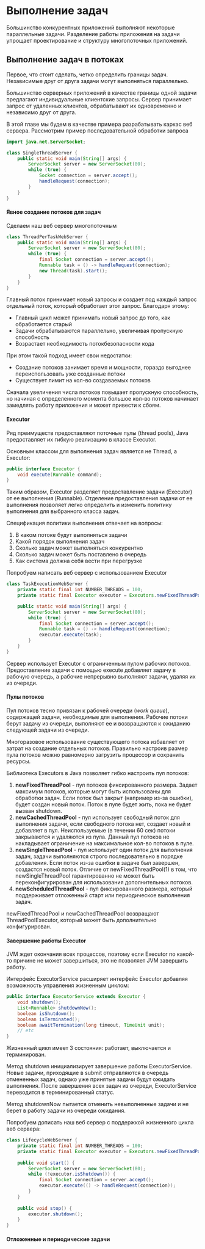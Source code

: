 # Выполнение задач
Большинство конкурентных приложений выполняют некоторые параллельные задачи. Разделение работы приложения на 
задачи упрощает проектирование и структуру многопоточных приложений.

## Выполнение задач в потоках
Первое, что стоит сделать, четко определить границы задач. Независимые друг от друга задачи могут выполняться 
параллельно. 

Большинство серверных приложений в качестве границы одной задачи предлагают индивидуальные клиентские запросы. Сервер
принимает запрос от удаленных клиентов, обрабатывают их одновременно и независимо друг от друга.

В этой главе мы будем в качестве примера разрабатывать каркас веб сервера. Рассмотрим пример последовательной 
обработки запроса

```java
import java.net.ServerSocket;

class SingleThreadServer {
    public static void main(String[] args) {
        ServerSocket server = new ServerSocket(80);
        while (true) {
            Socket connection = server.accept();
            handleRequest(connection);
        }
    }
}
```

#### Явное создание потоков для задач
Сделаем наш веб сервер многопоточным

```java
class ThreadPerTaskWebServer {
    public static void main(String[] args) {
        ServerSocket server = new ServerSocket(80);
        while (true) {
            final Socket connection = server.accept();
            Runnable task = () -> handleRequest(connection);
            new Thread(task).start();
        }
    }
}
```

Главный поток принимает новый запросы и создает под каждый запрос отдельный поток, который обработает этот запрос. 
Благодаря этому:
- Главный цикл может принимать новый запрос до того, как обработается старый
- Задачи обрабатываются параллельно, увеличивая пропускную способность
- Возрастает необходимость потокбезопасности кода

При этом такой подход имеет свои недостатки:

- Создание потоков занимает время и мощности, гораздо выгоднее переиспользовать уже созданные потоки
- Существует лимит на кол-во создаваемых потоков

Сначала увеличения числа потоков повышает пропускную способность, но начиная с определенного момента большое кол-во 
потоков начинает замедлять работу приложения и может привести к сбоям.

#### Executor
Ряд преимуществ предоставляют поточные пулы (thread pools), Java предоставляет их гибкую реализацию в классе Executor.

Основным классом для выполнения задач является не Thread, а Executor:
```java
public interface Executor {
    void execute(Runnable command);
}
```
Таким образом, Executor разделяет предоставление задачи (Executor) от ее выполнения (Runnable).
Отделение предоставления задачи от ее выполнения позволяет легко определить и изменить политику выполнения для 
выбранного класса задач. 

Спецификация политики выполнения отвечает на вопросы:
1) В каком потоке будут выполняться задачи
2) Какой порядок выполнения задач
3) Сколько задач может выполняться конкурентно
4) Сколько задач может быть поставлено в очередь
5) Как система должна себя вести при перегрузке


Попробуем написать веб сервер с использованием Executor
```java
class TaskExecutionWebServer {
    private static final int NUMBER_THREADS = 100;
    private static final Executor executor = Executors.newFixedThreadPool(NUMBER_THREADS);

    public static void main(String[] args) {
        ServerSocket server = new ServerSocket(80);
        while (true) {
            final Socket connection = server.accept();
            Runnable task = () -> handleRequest(connection);
            executor.execute(task);
        }
    }
}
```

Сервер использует Executor с ограниченным пулом рабочих потоков. Предоставление задачи с помощью execute добавляет 
задачу в рабочую очередь, а рабочие непрерывно выполняют задачи, удаляя их из очереди.

#### Пулы потоков
Пул потоков тесно привязан к рабочей очереди (_work queue_), содержащей задачи, необходимые для выполнения. Рабочие 
потоки берут задачу из очереди, выполняют ее и возвращаются к ожиданию следующей задачи из очереди.

Многоразовое использование существующего потока избавляет от затрат на создание отдельных потоков. Правильно настроив
размер пула потоков можно равномерно загрузить процессор и сохранить ресурсы.

Библиотека Executors в Java позволяет гибко настроить пул потоков:
1) **newFixedThreadPool** - пул потоков фиксированного размера. Задает максимум потоков, которые могут быть 
использованы для обработки задач. Если поток был закрыт (например из-за ошибки), будет создан новый поток. Поток в пуле 
будет жить, пока не будет вызван shutdown.
2) **newCachedThreadPool** - пул использует свободный поток для выполнения задачи, если свободного потока нет, создает 
новый и добавляет в пул. Неиспользуемые (в течении 60 сек) потоки закрываются и удаляются из пула. 
Данный пул потоков не накладывает ограничение на максимальное кол-во потоков в пуле.
3) **newSingleThreadPool** - пул использует один поток для выполнения задач, задачи выполняются строго последовательно в 
порядке добавления. Если поток из-за ошибки в задаче был завершен, создастся новый поток. Отличие от 
newFixedThreadPool(1) в том, что newSingleThreadPool гарантированно не может быть переконфигурирован для использования
дополнительных потоков.
4) **newScheduledThreadPool** - пул фиксированного размера, который поддерживает отложенный старт или периодическое
выполнения задач. 

newFixedThreadPool и newCachedThreadPool возвращают ThreadPoolExecutor, который может быть дополнительно конфигурирован.  

#### Завершение работы Executor
JVM ждет окончания всех процессов, поэтому если Executor по какой-то причине не может завершиться, это не позволяет
JVM завершить работу.

Интерфейс ExecutorService расширяет интерфейс Executor добавляя возможность управления жизненным циклом:

```java
public interface ExecutorService extends Executor {
    void shutdown();
    List<Runnable> shutdownNow();
    boolean isShutdown();
    boolean isTerminated();
    boolean awaitTermination(long timeout, TimeUnit unit);
    // etc
}
```

Жизненный цикл имеет 3 состояния: работает, выключается и терминирован.

Метод shutdown инициализирует завершение работы ExecutorService. Новые задачи, приходящие в submit отправляются в 
очередь отмененных задач, однако уже принятые задачи будут ожидать выполнения. После завершения всех задач из очереди, 
ExecutorService переводится в терминированный статус.

Метод shutdownNow пытается отменить невыполненные задачи и не берет в работу задачи из очереди ожидания.

Попробуем дописать наш веб сервер с поддержкой жизненного цикла веб сервера:

```java
class LifecycleWebServer {
    private static final int NUMBER_THREADS = 100;
    private static final Executor executor = Executors.newFixedThreadPool(NUMBER_THREADS);
    
    public void start() {
        ServerSocket server = new ServerSocket(80);
        while (!executor.isShutdown()) {
            final Socket connection = server.accept();
            executor.execute(() -> handleRequest(connection));
        }
    }
    
    public void stop() {
        executor.shutdown();
    }
}
```

#### Отложенные и периодические задачи